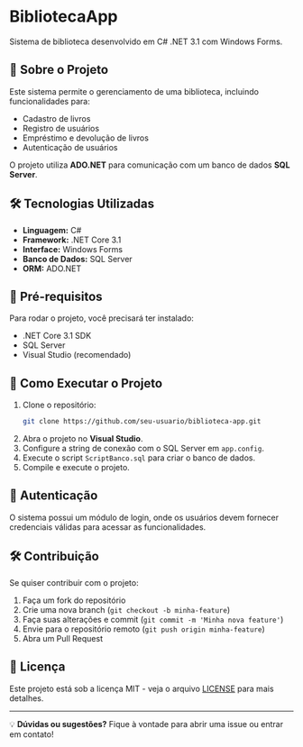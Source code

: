 # BibliotecaApp

Sistema de biblioteca desenvolvido em C# .NET 3.1 com Windows Forms.

## 📌 Sobre o Projeto

Este sistema permite o gerenciamento de uma biblioteca, incluindo funcionalidades para:
- Cadastro de livros
- Registro de usuários
- Empréstimo e devolução de livros
- Autenticação de usuários

O projeto utiliza **ADO.NET** para comunicação com um banco de dados **SQL Server**.

## 🛠️ Tecnologias Utilizadas

- **Linguagem:** C#
- **Framework:** .NET Core 3.1
- **Interface:** Windows Forms
- **Banco de Dados:** SQL Server
- **ORM:** ADO.NET

## 📌 Pré-requisitos

Para rodar o projeto, você precisará ter instalado:
- .NET Core 3.1 SDK
- SQL Server
- Visual Studio (recomendado)

## 🚀 Como Executar o Projeto

1. Clone o repositório:
   ```sh
   git clone https://github.com/seu-usuario/biblioteca-app.git
   ```
2. Abra o projeto no **Visual Studio**.
3. Configure a string de conexão com o SQL Server em `app.config`.
4. Execute o script `ScriptBanco.sql` para criar o banco de dados.
5. Compile e execute o projeto.

## 🔐 Autenticação

O sistema possui um módulo de login, onde os usuários devem fornecer credenciais válidas para acessar as funcionalidades.

## 🛠️ Contribuição

Se quiser contribuir com o projeto:
1. Faça um fork do repositório
2. Crie uma nova branch (`git checkout -b minha-feature`)
3. Faça suas alterações e commit (`git commit -m 'Minha nova feature'`)
4. Envie para o repositório remoto (`git push origin minha-feature`)
5. Abra um Pull Request

## 📄 Licença

Este projeto está sob a licença MIT - veja o arquivo [LICENSE](LICENSE) para mais detalhes.

---

💡 **Dúvidas ou sugestões?** Fique à vontade para abrir uma issue ou entrar em contato!

